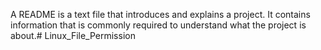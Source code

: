 A README is a text file that introduces and explains a project. It contains information that is commonly required to understand what the project is about.# Linux_File_Permission
